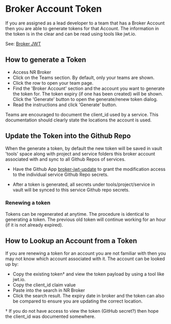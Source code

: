 # Broker Account Token

If you are assigned as a lead developer to a team that has a Broker Account then you are able to generate tokens for that Account.
The information in the token is in the clear and can be read using tools like jwt.io.

See: [Broker JWT](/operations_jwt.md)

## How to generate a Token

* Access NR Broker
* Click on the Teams section. By default, only your teams are shown.
* Click the row to open your team page.
* Find the 'Broker Account' section and the account you want to generate the token for. The token expiry (if one has been created) will be shown. Click the 'Generate' button to open the generate/renew token dialog.
* Read the instructions and click 'Generate' button.

Teams are encouraged to document the client_id used by a service. This documentation should clearly state the locations the account is used.

## Update the Token into the Github Repo

When the generate a token, by default the new token will be saved in vault 'tools' space along with project and service folders this broker account associated with and sync to all Github Repos of services.

* Have the Github App [broker-jwt-update](https://github.com/organizations/bcgov-nr/settings/apps/broker-jwt-update) to grant the modification access to the individual service Github Repo secrets.

* After a token is generated, all secrets under tools/project/service in vault will be synced to this service Github repo secrets.

### Renewing a token

Tokens can be regenerated at anytime. The procedure is identical to generating a token. The previous old token will continue working for an hour (if it is not already expired).

## How to Lookup an Account from a Token

If you are renewing a token for an account you are not familiar with then you may not know which account associated with it. The account can be looked up by:

* Copy the existing token† and view the token payload by using a tool like jwt.io.
* Copy the client_id claim value
* Paste into the search in NR Broker
* Click the search result. The expiry date in broker and the token can also be compared to ensure you are updating the correct location.

† If you do not have access to view the token (GitHub secret?) then hope the client_id was documented somewhere.